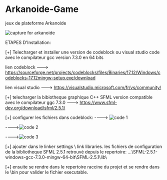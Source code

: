 # Arkanoide-Game
jeux de plateforme Arkanoide


![capture for arkanoide](https://user-images.githubusercontent.com/84296565/159122664-911b12e1-e026-4ac1-b6c5-b6612ffe6b73.PNG)


ETAPES D'Installation:

[+] Telecharger et installer une version de codeblock ou visual studio code avec le compilateur gcc version 7.3.0 en 64 bits

lien codeblock ---> https://sourceforge.net/projects/codeblocks/files/Binaries/17.12/Windows/codeblocks-17.12mingw-setup.exe/download

lien visual studio ---> https://visualstudio.microsoft.com/fr/vs/community/


[+] telecharger la bibiotheque graphique C++ SFML  version compatible avec le compilateur ggc 7.3.0 ---> https://www.sfml-dev.org/download/sfml/2.5.1/


[+] configurer les fichiers dans codeblock:
----> ![code 1](https://user-images.githubusercontent.com/84296565/159122945-7f53760b-137e-470e-b30d-a1beb2d92d80.PNG)

---->![code 2](https://user-images.githubusercontent.com/84296565/159122972-421ef1ce-b433-42bb-bc05-5436db673674.PNG)

---->![code 3](https://user-images.githubusercontent.com/84296565/159122981-8fe3a5b2-90ae-4f5e-919b-5bae742a18c2.PNG)


[+] ajouter dans le linker settings \ link libraries.  les fichiers de configuration de la bibliotheque SFML 2.5.1 retrouvé depuis le repertoire:
\...\SFML-2.5.1-windows-gcc-7.3.0-mingw-64-bit\SFML-2.5.1\lib\


[+] ensuite se rendre dans le repertoire raccine du projet et se rendre dans le \bin   pour valider le fichier executable.

